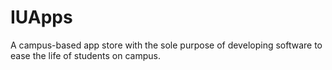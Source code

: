 # IUApps
A campus-based app store with the sole purpose of developing software to ease the life of students on campus.
